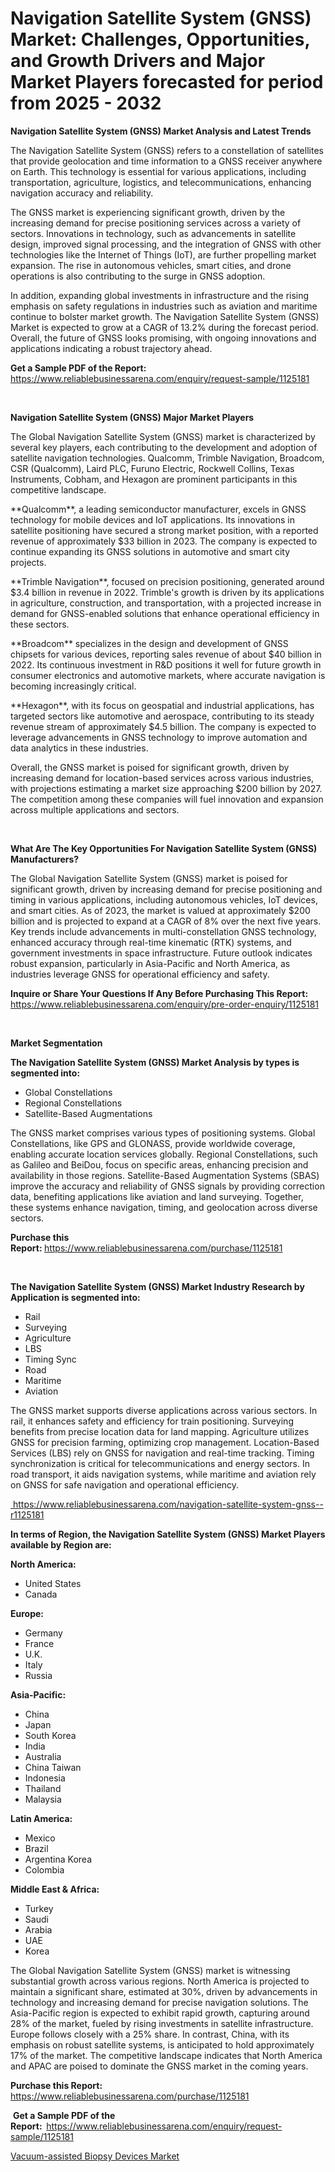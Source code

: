 <p><h1>Navigation Satellite System (GNSS) Market: Challenges, Opportunities, and Growth Drivers and Major Market Players forecasted for period from 2025 - 2032</h1></p><p><strong>Navigation Satellite System (GNSS) Market Analysis and Latest Trends</strong></p>
<p><p>The Navigation Satellite System (GNSS) refers to a constellation of satellites that provide geolocation and time information to a GNSS receiver anywhere on Earth. This technology is essential for various applications, including transportation, agriculture, logistics, and telecommunications, enhancing navigation accuracy and reliability.</p><p>The GNSS market is experiencing significant growth, driven by the increasing demand for precise positioning services across a variety of sectors. Innovations in technology, such as advancements in satellite design, improved signal processing, and the integration of GNSS with other technologies like the Internet of Things (IoT), are further propelling market expansion. The rise in autonomous vehicles, smart cities, and drone operations is also contributing to the surge in GNSS adoption.</p><p>In addition, expanding global investments in infrastructure and the rising emphasis on safety regulations in industries such as aviation and maritime continue to bolster market growth. The Navigation Satellite System (GNSS) Market is expected to grow at a CAGR of 13.2% during the forecast period. Overall, the future of GNSS looks promising, with ongoing innovations and applications indicating a robust trajectory ahead.</p></p>
<p><strong>Get a Sample PDF of the Report:&nbsp;</strong> <a href="https://www.reliablebusinessarena.com/enquiry/request-sample/1125181?utm_campaign=3173&utm_medium=2&utm_source=Github&utm_content=ia&utm_term=21032025&utm_id=navigation-satellite-system-gnss">https://www.reliablebusinessarena.com/enquiry/request-sample/1125181</a></p>
<p>&nbsp;</p>
<p><strong>Navigation Satellite System (GNSS) Major Market Players</strong></p>
<p><p>The Global Navigation Satellite System (GNSS) market is characterized by several key players, each contributing to the development and adoption of satellite navigation technologies. Qualcomm, Trimble Navigation, Broadcom, CSR (Qualcomm), Laird PLC, Furuno Electric, Rockwell Collins, Texas Instruments, Cobham, and Hexagon are prominent participants in this competitive landscape.</p><p>**Qualcomm**, a leading semiconductor manufacturer, excels in GNSS technology for mobile devices and IoT applications. Its innovations in satellite positioning have secured a strong market position, with a reported revenue of approximately $33 billion in 2023. The company is expected to continue expanding its GNSS solutions in automotive and smart city projects.</p><p>**Trimble Navigation**, focused on precision positioning, generated around $3.4 billion in revenue in 2022. Trimble's growth is driven by its applications in agriculture, construction, and transportation, with a projected increase in demand for GNSS-enabled solutions that enhance operational efficiency in these sectors.</p><p>**Broadcom** specializes in the design and development of GNSS chipsets for various devices, reporting sales revenue of about $40 billion in 2022. Its continuous investment in R&D positions it well for future growth in consumer electronics and automotive markets, where accurate navigation is becoming increasingly critical.</p><p>**Hexagon**, with its focus on geospatial and industrial applications, has targeted sectors like automotive and aerospace, contributing to its steady revenue stream of approximately $4.5 billion. The company is expected to leverage advancements in GNSS technology to improve automation and data analytics in these industries.</p><p>Overall, the GNSS market is poised for significant growth, driven by increasing demand for location-based services across various industries, with projections estimating a market size approaching $200 billion by 2027. The competition among these companies will fuel innovation and expansion across multiple applications and sectors.</p></p>
<p>&nbsp;</p>
<p><strong>What Are The Key Opportunities For Navigation Satellite System (GNSS) Manufacturers?</strong></p>
<p><p>The Global Navigation Satellite System (GNSS) market is poised for significant growth, driven by increasing demand for precise positioning and timing in various applications, including autonomous vehicles, IoT devices, and smart cities. As of 2023, the market is valued at approximately $200 billion and is projected to expand at a CAGR of 8% over the next five years. Key trends include advancements in multi-constellation GNSS technology, enhanced accuracy through real-time kinematic (RTK) systems, and government investments in space infrastructure. Future outlook indicates robust expansion, particularly in Asia-Pacific and North America, as industries leverage GNSS for operational efficiency and safety.</p></p>
<p><strong>Inquire or Share Your Questions If Any Before Purchasing This Report:</strong> <a href="https://www.reliablebusinessarena.com/enquiry/pre-order-enquiry/1125181?utm_campaign=3173&utm_medium=2&utm_source=Github&utm_content=ia&utm_term=21032025&utm_id=navigation-satellite-system-gnss">https://www.reliablebusinessarena.com/enquiry/pre-order-enquiry/1125181</a></p>
<p>&nbsp;</p>
<p><strong>Market Segmentation</strong></p>
<p><strong>The Navigation Satellite System (GNSS) Market Analysis by types is segmented into:</strong></p>
<p><ul><li>Global Constellations</li><li>Regional Constellations</li><li>Satellite-Based Augmentations</li></ul></p>
<p><p>The GNSS market comprises various types of positioning systems. Global Constellations, like GPS and GLONASS, provide worldwide coverage, enabling accurate location services globally. Regional Constellations, such as Galileo and BeiDou, focus on specific areas, enhancing precision and availability in those regions. Satellite-Based Augmentation Systems (SBAS) improve the accuracy and reliability of GNSS signals by providing correction data, benefiting applications like aviation and land surveying. Together, these systems enhance navigation, timing, and geolocation across diverse sectors.</p></p>
<p><strong>Purchase this Report:&nbsp;</strong><a href="https://www.reliablebusinessarena.com/purchase/1125181?utm_campaign=3173&utm_medium=2&utm_source=Github&utm_content=ia&utm_term=21032025&utm_id=navigation-satellite-system-gnss">https://www.reliablebusinessarena.com/purchase/1125181</a></p>
<p>&nbsp;</p>
<p><strong>The Navigation Satellite System (GNSS) Market Industry Research by Application is segmented into:</strong></p>
<p><ul><li>Rail</li><li>Surveying</li><li>Agriculture</li><li>LBS</li><li>Timing Sync</li><li>Road</li><li>Maritime</li><li>Aviation</li></ul></p>
<p><p>The GNSS market supports diverse applications across various sectors. In rail, it enhances safety and efficiency for train positioning. Surveying benefits from precise location data for land mapping. Agriculture utilizes GNSS for precision farming, optimizing crop management. Location-Based Services (LBS) rely on GNSS for navigation and real-time tracking. Timing synchronization is critical for telecommunications and energy sectors. In road transport, it aids navigation systems, while maritime and aviation rely on GNSS for safe navigation and operational efficiency.</p></p>
<p><a href="https://www.reliablebusinessarena.com/navigation-satellite-system-gnss--r1125181?utm_campaign=3173&utm_medium=2&utm_source=Github&utm_content=ia&utm_term=21032025&utm_id=navigation-satellite-system-gnss">&nbsp;https://www.reliablebusinessarena.com/navigation-satellite-system-gnss--r1125181</a></p>
<p><strong>In terms of Region, the Navigation Satellite System (GNSS) Market Players available by Region are:</strong></p>
<p>
    <p> <strong> North America: </strong>
        <ul>
            <li>United States</li>
            <li>Canada</li>
        </ul>
        </p> 
    <p> <strong> Europe: </strong>
        <ul>
            <li>Germany</li>
            <li>France</li>
            <li>U.K.</li>
            <li>Italy</li>
            <li>Russia</li>
        </ul>
        </p> 
    <p> <strong> Asia-Pacific: </strong>
        <ul>
            <li>China</li>
            <li>Japan</li>
            <li>South Korea</li>
            <li>India</li>
            <li>Australia</li>
            <li>China Taiwan</li>
            <li>Indonesia</li>
            <li>Thailand</li>
            <li>Malaysia</li>
        </ul>
        </p> 
    <p> <strong> Latin America: </strong>
        <ul>
            <li>Mexico</li>
            <li>Brazil</li>
            <li>Argentina Korea</li>
            <li>Colombia</li>
        </ul>
        </p> 
    <p> <strong> Middle East & Africa: </strong>
        <ul>
            <li>Turkey</li>
            <li>Saudi</li>
            <li>Arabia</li>
            <li>UAE</li>
            <li>Korea</li>
        </ul>
    </p>
    </p>
<p><p>The Global Navigation Satellite System (GNSS) market is witnessing substantial growth across various regions. North America is projected to maintain a significant share, estimated at 30%, driven by advancements in technology and increasing demand for precise navigation solutions. The Asia-Pacific region is expected to exhibit rapid growth, capturing around 28% of the market, fueled by rising investments in satellite infrastructure. Europe follows closely with a 25% share. In contrast, China, with its emphasis on robust satellite systems, is anticipated to hold approximately 17% of the market. The competitive landscape indicates that North America and APAC are poised to dominate the GNSS market in the coming years.</p></p>
<p><strong>Purchase this Report: </strong><a href="https://www.reliablebusinessarena.com/purchase/1125181?utm_campaign=3173&utm_medium=2&utm_source=Github&utm_content=ia&utm_term=21032025&utm_id=navigation-satellite-system-gnss">https://www.reliablebusinessarena.com/purchase/1125181</a></p>
<p>&nbsp;<strong>Get a Sample PDF of the Report:&nbsp;&nbsp;</strong><a href="https://www.reliablebusinessarena.com/enquiry/request-sample/1125181?utm_campaign=3173&utm_medium=2&utm_source=Github&utm_content=ia&utm_term=21032025&utm_id=navigation-satellite-system-gnss">https://www.reliablebusinessarena.com/enquiry/request-sample/1125181</a></p>
<p><strong></strong></p>
<p><p><a href="https://github.com/geyangvayora/Market-Research-Report-List-1/blob/main/vacuum-assisted-biopsy-devices-market.md?utm_campaign=3173&utm_medium=2&utm_source=Github&utm_content=ia&utm_term=21032025&utm_id=navigation-satellite-system-gnss">Vacuum-assisted Biopsy Devices Market</a></p></p>